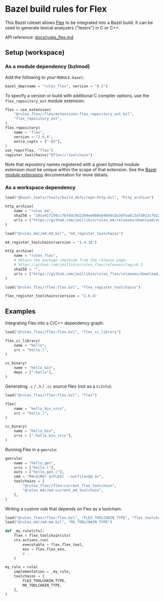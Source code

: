 # Bazel build rules for Flex

This Bazel ruleset allows [Flex] to be integrated into a Bazel build. It can
be used to generate lexical analyzers ("lexers") in C or C++.

API reference: [docs/rules_flex.md](docs/rules_flex.md)

[Flex]: https://github.com/westes/flex

## Setup (workspace)

### As a module dependency (bzlmod)

Add the following to your `MODULE.bazel`:

```python
bazel_dep(name = "rules_flex", version = "0.2")
```

To specify a version or build with additional C compiler options, use the
`flex_repository_ext` module extension:

```python
flex = use_extension(
    "@rules_flex//flex/extensions:flex_repository_ext.bzl",
    "flex_repository_ext",
)
flex.repository(
    name = "flex",
    version = "2.6.4",
    extra_copts = ["-O3"],
)
use_repo(flex, "flex")
register_toolchains("@flex//:toolchain")
```

Note that repository names registered with a given bzlmod module extension must
be unique within the scope of that extension. See the [Bazel module extensions]
documentation for more details.

[Bazel module extensions]: https://bazel.build/external/extension

### As a workspace dependency

```python
load("@bazel_tools//tools/build_defs/repo:http.bzl", "http_archive")

http_archive(
    name = "rules_m4",
    sha256 = "10ce41f150ccfbfddc9d2394ee680eb984dc8a3dfea613afd013cfb22ea7445c",
    urls = ["https://github.com/jmillikin/rules_m4/releases/download/v0.2.3/rules_m4-v0.2.3.tar.xz"],
)

load("@rules_m4//m4:m4.bzl", "m4_register_toolchains")

m4_register_toolchains(version = "1.4.18")

http_archive(
    name = "rules_flex",
    # Obtain the package checksum from the release page:
    # https://github.com/jmillikin/rules_flex/releases/tag/v0.2
    sha256 = "",
    urls = ["https://github.com/jmillikin/rules_flex/releases/download/v0.2/rules_flex-v0.2.tar.xz"],
)

load("@rules_flex//flex:flex.bzl", "flex_register_toolchains")

flex_register_toolchains(version = "2.6.4)
```

## Examples

Integrating Flex into a C/C++ dependency graph:

```python
load("@rules_flex//flex:flex.bzl", "flex_cc_library")

flex_cc_library(
    name = "hello",
    src = "hello.l",
)

cc_binary(
    name = "hello_bin",
    deps = [":hello"],
)
```

Generating `.c` / `.h` / `.cc` source files (not as a `CcInfo`):

```python
load("@rules_flex//flex:flex.bzl", "flex")

flex(
    name = "hello_bin_srcs",
    src = "hello.l",
)

cc_binary(
    name = "hello_bin",
    srcs = [":hello_bin_srcs"],
)
```

Running Flex in a `genrule`:

```python
genrule(
    name = "hello_gen",
    srcs = ["hello.l"],
    outs = ["hello_gen.c"],
    cmd = "M4=$(M4) $(FLEX) --outfile=$@ $<",
    toolchains = [
        "@rules_flex//flex:current_flex_toolchain",
        "@rules_m4//m4:current_m4_toolchain",
    ],
)
```

Writing a custom rule that depends on Flex as a toolchain:

```python
load("@rules_flex//flex:flex.bzl", "FLEX_TOOLCHAIN_TYPE", "flex_toolchain")
load("@rules_m4//m4:m4.bzl", "M4_TOOLCHAIN_TYPE")

def _my_rule(ctx):
    flex = flex_toolchain(ctx)
    ctx.actions.run(
        executable = flex.flex_tool,
        env = flex.flex_env,
        # ...
    )

my_rule = rule(
    implementation = _my_rule,
    toolchains = [
        FLEX_TOOLCHAIN_TYPE,
        M4_TOOLCHAIN_TYPE,
    ],
)
```
